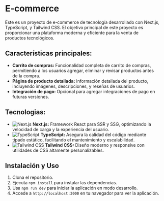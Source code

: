 # E-commerce
Este es un proyecto de e-commerce de tecnología desarrollado con Next.js, TypeScript, y Tailwind CSS. El objetivo principal de este proyecto es proporcionar una plataforma moderna y eficiente para la venta de productos tecnológicos.
## Características principales:
- **Carrito de compras:** Funcionalidad completa de carrito de compras, permitiendo a los usuarios agregar, eliminar y revisar productos antes de la compra.
- **Página de producto detallada:** Información detallada del producto, incluyendo imágenes, descripciones, y reseñas de usuarios.
- **Integración de pago:** Opcional para agregar integraciones de pago en futuras versiones.

## Tecnologias:
- ![Next.js](https://img.shields.io/badge/Next.js-000000?style=for-the-badge&logo=nextdotjs&logoColor=white) **Next.js:** Framework React para SSR y SSG, optimizando la velocidad de carga y la experiencia del usuario.
- ![TypeScript](https://img.shields.io/badge/TypeScript-007ACC?style=for-the-badge&logo=typescript&logoColor=white) **TypeScript:** Asegura la calidad del código mediante tipado estático, facilitando el mantenimiento y escalabilidad.
- ![Tailwind CSS](https://img.shields.io/badge/Tailwind_CSS-38B2AC?style=for-the-badge&logo=tailwind-css&logoColor=white) **Tailwind CSS:** Diseño moderno y responsive con utilidades de CSS altamente personalizables.
## Instalación y Uso

1. Clona el repositorio.
2. Ejecuta `npm install` para instalar las dependencias.
3. Usa `npm run dev` para iniciar la aplicación en modo desarrollo.
4. Accede a `http://localhost:3000` en tu navegador para ver la aplicación.
